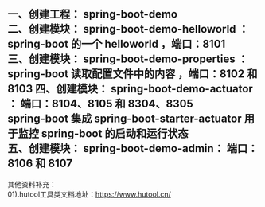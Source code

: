 一、创建工程： spring-boot-demo  
二、创建模块： spring-boot-demo-helloworld ： spring-boot 的一个 helloworld ，端口：8101  
三、创建模块： spring-boot-demo-properties ： spring-boot 读取配置文件中的内容 ，端口：8102 和 8103 
四、创建模块： spring-boot-demo-actuator ： 端口：8104、8105 和 8304、8305  
    spring-boot 集成 spring-boot-starter-actuator 用于监控 spring-boot 的启动和运行状态  
五、创建模块： spring-boot-demo-admin： 端口：8106 和 8107    
----------------------  
其他资料补充：  
01).hutool工具类文档地址：https://www.hutool.cn/